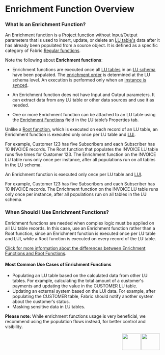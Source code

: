 # Enrichment Function Overview

### What Is an Enrichment Function? 

An Enrichment function is a [Project function](/articles/07_table_population/08_project_functions.md) without Input/Output parameters that is used to insert, update, or delete an [LU table's](/articles/06_LU_tables/01_LU_tables_overview.md) data after it has already been populated from a source object. It is defined as a specific category of Fabric [Regular functions](/articles/07_table_population/08_project_functions.md#regular-function).

Note the following about **Enrichment functions**:

- Enrichment functions are executed once all [LU tables](/articles/06_LU_tables/01_LU_tables_overview.md) in an [LU schema](/articles/03_logical_units/03_LU_schema_window.md) have been populated. The [enrichment order](/articles/03_logical_units/14_edit%20enrichment%20order.md#edit-enrichment-order) is determined at the LU schema level. An execution is performed only when an [instance is synced](/articles/14_sync_LU_instance/01_sync_LUI_overview.md).

- An Enrichment function does not have Input and Output parameters. It can extract data from any LU table or other data sources and use it as needed.

- One or more Enrichment function can be attached to an LU table using the [Enrichment Functions](/articles/06_LU_tables/04_table_properties.md#enrichment-functions) field in the LU table’s Properties tab.


<studio>

Unlike a [Root function](/articles/07_table_population/11_1_creating_or_editing_a_root_function.md), which is executed on each record of an LU table, an Enrichment function is executed only once per LU table and [LUI](/articles/01_fabric_overview/02_fabric_glossary.md#lui). 

For example, Customer 123 has five Subscribers and each Subscriber has 10 INVOICE records. The Root function that populates the INVOICE LU table runs five times for Customer 123. The Enrichment function on the INVOICE LU table runs only once per instance, after all populations run on all tables in the LU schema.

</studio>

<web>

An Enrichment function is executed only once per LU table and [LUI](/articles/01_fabric_overview/02_fabric_glossary.md#lui). 

For example, Customer 123 has five Subscribers and each Subscriber has 10 INVOICE records. The Enrichment function on the INVOICE LU table runs only once per instance, after all populations run on all tables in the LU schema.

</web>



### When Should I Use Enrichment Functions?

Enrichment functions are needed when complex logic must be applied on all LU table records. <studio> In this case, use an Enrichment function rather than a Root function, since an Enrichment function is executed once per LU table and LUI, while a Root function is executed on every record of the LU table.

[Click for more information about the differences between Enrichment Functions and Root Functions](/articles/10_enrichment_function/02_enrichment_vs_root_func_comparison_analysis.md).

</studio>

#### Most Common Use Cases of Enrichment Functions 

- Populating an LU table based on the calculated data from other LU tables. For example, calculating the total amount of a customer's payments and updating the value in the CUSTOMER LU table.
- Updating an external system based on the LUI data. For example, after populating the CUSTOMER table, Fabric should notify another system about the customer’s status. 
- Masking sensitive data in LU tables.


<web>



**Please note:** While enrichment functions usage is very beneficial, we recommend using the population flows instead, for better control and visibility.

</web>

<studio>

[<img align="right" width="60" height="54" src="/articles/images/Next.png">](/articles/10_enrichment_function/02_enrichment_vs_root_func_comparison_analysis.md)

</studio>

<web>

[<img align="right" width="60" height="54" src="/articles/images/Next.png">](/articles/10_enrichment_function/03_create_edit_enrichment_function.md)

</web>

 

 
